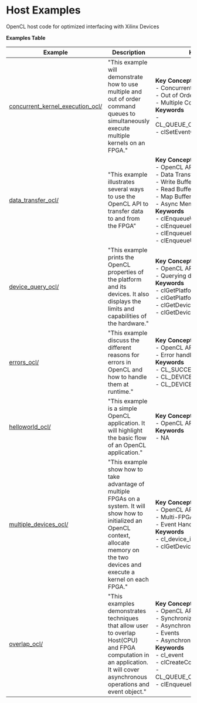 Host Examples
==================================
OpenCL host code for optimized interfacing with Xilinx Devices

 __Examples Table__ 

Example        | Description           | Key Concepts / Keywords 
---------------|-----------------------|-------------------------
[concurrent_kernel_execution_ocl/][]|"This example will demonstrate how to use multiple and out of order command queues to simultaneously execute multiple kernels on an FPGA."|__Key__ __Concepts__<br> - Concurrent execution<br> - Out of Order Command Queues<br> - Multiple Command Queues<br>__Keywords__<br> - CL_QUEUE_OUT_OF_ORDER_EXEC_MODE_ENABLE<br> - clSetEventCallback()
[data_transfer_ocl/][]|"This example illustrates several ways to use the OpenCL API to transfer data to and from the FPGA"|__Key__ __Concepts__<br> - OpenCL API<br> - Data Transfer<br> - Write Buffers<br> - Read Buffers<br> - Map Buffers<br> - Async Memcpy<br>__Keywords__<br> - clEnqueueWriteBuffer()<br> - clEnqueueReadBuffer()<br> - clEnqueueMapBuffer()<br> - clEnqueueUnmapMemObject()
[device_query_ocl/][]|"This example prints the OpenCL properties of the platform and its devices. It also displays the limits and capabilities of the hardware."|__Key__ __Concepts__<br> - OpenCL API<br> - Querying device properties<br>__Keywords__<br> - clGetPlatformIDs()<br> - clGetPlatformInfo()<br> - clGetDeviceIDs()<br> - clGetDeviceInfo()
[errors_ocl/][]|"This example discuss the different reasons for errors in OpenCL and how to handle them at runtime."|__Key__ __Concepts__<br> - OpenCL API<br> - Error handling<br>__Keywords__<br> - CL_SUCCESS<br> - CL_DEVICE_NOT_FOUND<br> - CL_DEVICE_NOT_AVAILABLE
[helloworld_ocl/][]|"This example is a simple OpenCL application. It will highlight the basic flow of an OpenCL application."|__Key__ __Concepts__<br> - OpenCL API<br>__Keywords__<br> - NA
[multiple_devices_ocl/][]|"This example show how to take advantage of multiple FPGAs on a system. It will show how to initialized an OpenCL context, allocate memory on the two devices and execute a kernel on each FPGA."|__Key__ __Concepts__<br> - OpenCL API<br> - Multi-FPGA Execution<br> - Event Handling<br>__Keywords__<br> - cl_device_id<br> - clGetDeviceIDs()
[overlap_ocl/][]|"This examples demonstrates techniques that allow user to overlap Host(CPU) and FPGA computation in an application. It will cover asynchronous operations and event object."|__Key__ __Concepts__<br> - OpenCL API<br> - Synchronize Host and FPGA<br> - Asynchronous Processing<br> - Events<br> - Asynchronous memcpy<br>__Keywords__<br> - cl_event<br> - clCreateCommandQueue<br> - CL_QUEUE_OUT_OF_ORDER_EXEC_MODE_ENABLE<br> - clEnqueueMigrateMemObjects

[.]:.
[concurrent_kernel_execution_ocl/]:concurrent_kernel_execution_ocl/
[data_transfer_ocl/]:data_transfer_ocl/
[device_query_ocl/]:device_query_ocl/
[errors_ocl/]:errors_ocl/
[helloworld_ocl/]:helloworld_ocl/
[multiple_devices_ocl/]:multiple_devices_ocl/
[overlap_ocl/]:overlap_ocl/
